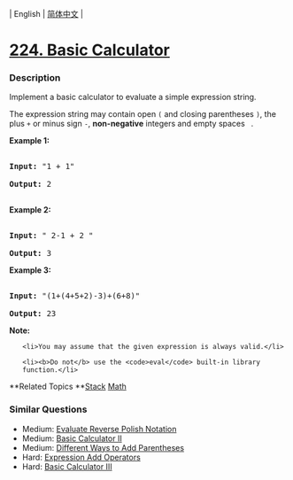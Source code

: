 | English | [简体中文](README.md) |

# [224. Basic Calculator](https://leetcode-cn.com/problems/basic-calculator)
 ### Description
<p>Implement a basic calculator to evaluate a simple expression string.</p>

<p>The expression string may contain open <code>(</code> and closing parentheses <code>)</code>, the plus <code>+</code> or minus sign <code>-</code>, <b>non-negative</b> integers and empty spaces <code> </code>.</p>

<p><strong>Example 1:</strong></p>

<pre>
<strong>Input:</strong> &quot;1 + 1&quot;
<strong>Output:</strong> 2
</pre>

<p><strong>Example 2:</strong></p>

<pre>
<strong>Input:</strong> &quot; 2-1 + 2 &quot;
<strong>Output:</strong> 3</pre>

<p><strong>Example 3:</strong></p>

<pre>
<strong>Input:</strong> &quot;(1+(4+5+2)-3)+(6+8)&quot;
<strong>Output:</strong> 23</pre>
<b>Note:</b>

<ul>
	<li>You may assume that the given expression is always valid.</li>
	<li><b>Do not</b> use the <code>eval</code> built-in library function.</li>
</ul>

**Related Topics	**[Stack](https://leetcode-cn.com/tag/stack) [Math](https://leetcode-cn.com/tag/math) 

### Similar Questions
 - Medium:	[Evaluate Reverse Polish Notation](https://leetcode-cn.com/problems/evaluate-reverse-polish-notation) 
 - Medium:	[Basic Calculator II](https://leetcode-cn.com/problems/basic-calculator-ii) 
 - Medium:	[Different Ways to Add Parentheses](https://leetcode-cn.com/problems/different-ways-to-add-parentheses) 
 - Hard:	[Expression Add Operators](https://leetcode-cn.com/problems/expression-add-operators) 
 - Hard:	[Basic Calculator III](https://leetcode-cn.com/problems/basic-calculator-iii) 

